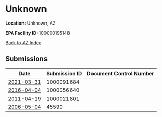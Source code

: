 # Unknown

**Location:** Unknown, AZ

**EPA Facility ID:** 100000195148

[Back to AZ Index](../../index.md)

## Submissions

| Date | Submission ID | Document Control Number |
|------|--------------|-------------------------|
| [2021-03-31](submissions/1000091684.md) | 1000091684 |  |
| [2016-04-04](submissions/1000056640.md) | 1000056640 |  |
| [2011-04-19](submissions/1000021801.md) | 1000021801 |  |
| [2006-05-04](submissions/45590.md) | 45590 |  |
